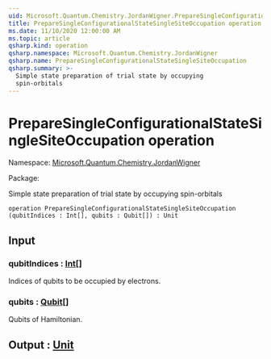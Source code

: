 ```yaml
---
uid: Microsoft.Quantum.Chemistry.JordanWigner.PrepareSingleConfigurationalStateSingleSiteOccupation
title: PrepareSingleConfigurationalStateSingleSiteOccupation operation
ms.date: 11/10/2020 12:00:00 AM
ms.topic: article
qsharp.kind: operation
qsharp.namespace: Microsoft.Quantum.Chemistry.JordanWigner
qsharp.name: PrepareSingleConfigurationalStateSingleSiteOccupation
qsharp.summary: >-
  Simple state preparation of trial state by occupying
  spin-orbitals
---
```


# PrepareSingleConfigurationalStateSingleSiteOccupation operation

Namespace: [Microsoft.Quantum.Chemistry.JordanWigner](xref:Microsoft.Quantum.Chemistry.JordanWigner)

Package: [](https://nuget.org/packages/)


Simple state preparation of trial state by occupyingspin-orbitals

```qsharp
operation PrepareSingleConfigurationalStateSingleSiteOccupation (qubitIndices : Int[], qubits : Qubit[]) : Unit
```


## Input

### qubitIndices : [Int](xref:microsoft.quantum.lang-ref.int)[]

Indices of qubits to be occupied by electrons.


### qubits : [Qubit](xref:microsoft.quantum.lang-ref.qubit)[]

Qubits of Hamiltonian.



## Output : [Unit](xref:microsoft.quantum.lang-ref.unit)


